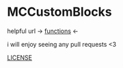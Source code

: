 # MCCustomBlocks

helpful url -> [functions](https://github.com/ITZVGcGPmO/MCCustomBlocks/tree/master/saves/test/datapacks/test/data/test/functions) <-

i will enjoy seeing any pull requests <3

[LICENSE](LICENSE)

